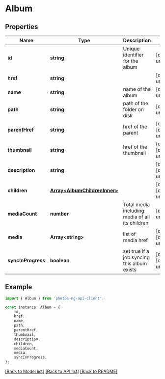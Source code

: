 # Album


## Properties

Name | Type | Description | Notes
------------ | ------------- | ------------- | -------------
**id** | **string** | Unique identifier for the album | [default to undefined]
**href** | **string** |  | [default to undefined]
**name** | **string** | name of the album | [default to undefined]
**path** | **string** | path of the folder on disk | [default to undefined]
**parentHref** | **string** | href of the parent | [optional] [default to undefined]
**thumbnail** | **string** | href of the thumbnail | [optional] [default to undefined]
**description** | **string** |  | [optional] [default to undefined]
**children** | [**Array&lt;AlbumChildrenInner&gt;**](AlbumChildrenInner.md) |  | [optional] [default to undefined]
**mediaCount** | **number** | Total media including media of all its children | [default to undefined]
**media** | **Array&lt;string&gt;** | list of media href | [optional] [default to undefined]
**syncInProgress** | **boolean** | set true if a job syncing this album exists | [optional] [default to undefined]

## Example

```typescript
import { Album } from 'photos-ng-api-client';

const instance: Album = {
    id,
    href,
    name,
    path,
    parentHref,
    thumbnail,
    description,
    children,
    mediaCount,
    media,
    syncInProgress,
};
```

[[Back to Model list]](../README.md#documentation-for-models) [[Back to API list]](../README.md#documentation-for-api-endpoints) [[Back to README]](../README.md)

